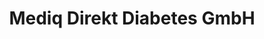 ---
title: "Mediq Direkt Diabetes GmbH"
url: /neumuenster/mediq-direkt-diabetes-gmbh/
shop: Sanitätshaus
---